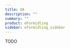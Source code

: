 ```yaml
---
title: QA
description: ""
summary: ""
product: eFormidling
sidebar: eformidling_sidebar
---
```


TODO
